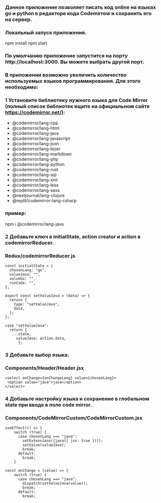 ### Данное приложение позволяет писать код online на языках go и python в редакторе кода Codemirrow и сохранить его на сервер.

### Локальный запуск приложения.
npm install
npm start
### По умолчанию приложение запустится на порту http://localhost:3000. Вы можете выбрать другой порт.

### В приложении возможно увеличить количество используемых языков программирования. Для этого необходимо:
### 1 Установите библиотеку нужного языка для Code Mirror (полный список библиотек ищите на официальном сайте https://codemirror.net/): 
- @codemirror/lang-cpp
- @codemirror/lang-html
- @codemirror/lang-java
- @codemirror/lang-javascript
- @codemirror/lang-json
- @codemirror/lang-lezer
- @codemirror/lang-markdown
- @codemirror/lang-php
- @codemirror/lang-python
- @codemirror/lang-rust
- @codemirror/lang-sql
- @codemirror/lang-xml
- @codemirror/lang-less
- @codemirror/lang-sass
- @nextjournal/lang-clojure
- @replit/codemirror-lang-csharp
### пример:

npm i @codemirror/lang-java

### 2 Добавьте ключ в initialState, action creator и action в codemirrorReducer.
### Redux/codemirrorReducer.js
```
const initialState = {
  chosenLang: "go",
  valueJava: "",
  valueGo: "",
  runCode: "",
};
```

```
export const setValueJava = (data) => {
  return {
    type: "setValueJava",
    data,
  };
};
```

```
case "setValueJava":
  return {
   ...state,
     valueJava: action.data,
      };
```
### 3 Добавьте выбор языка.
### Components/Header/Header.jsx

```
<select onChange={onChangeLang} value={chosenLang}>
 <option value="java">java</option>
</select>
```

### 4 Добавьте настройку языка и сохранение в глобальном state при вводе в поле code mirror.
### Components/CodeMirrorCustom/CodeMirrorCustom.jsx
```
useEffect(() => {
    switch (true) {
      case chosenLang === "java":
        setExtensions([java({ jsx: true })]);
        setValue(valueJava);
        break;
      default:
        break;
    }
```

```
const onChange = (value) => {
    switch (true) {
      case chosenLang === "java":
        dispatch(setValueJava(value));
        break;
      default:
        break;
```

